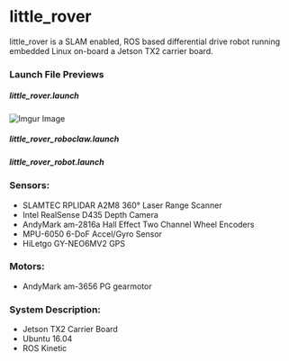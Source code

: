 # little_rover

little_rover is a SLAM enabled, ROS based differential
drive robot running embedded Linux on-board a Jetson TX2 carrier board.


### Launch File Previews
##### little_rover.launch
![Imgur Image](https://i.imgur.com/a/StFPYRw)

##### little_rover_roboclaw.launch

##### little_rover_robot.launch


### Sensors:
* SLAMTEC RPLIDAR A2M8 360&deg; Laser Range Scanner
* Intel RealSense D435 Depth Camera
* AndyMark am-2816a Hall Effect Two Channel Wheel Encoders
* MPU-6050 6-DoF Accel/Gyro Sensor
* HiLetgo GY-NEO6MV2 GPS 

### Motors:
* AndyMark am-3656 PG gearmotor

### System Description:
* Jetson TX2 Carrier Board
* Ubuntu 16.04
* ROS Kinetic


